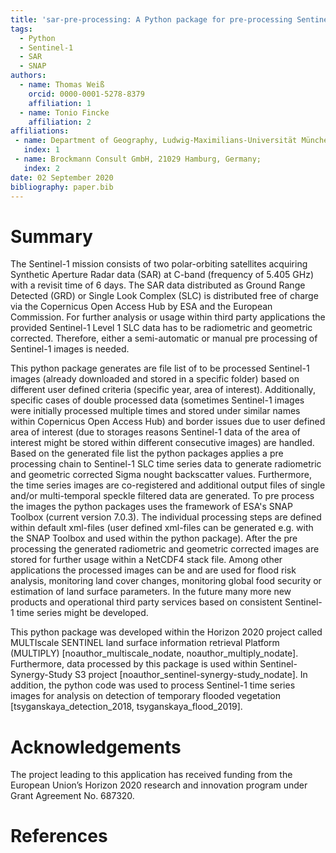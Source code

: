 ```yaml
---
title: 'sar-pre-processing: A Python package for pre-processing Sentinel-1 SLC data with ESAs SNAP Toolbox'
tags:
  - Python
  - Sentinel-1
  - SAR
  - SNAP
authors:
  - name: Thomas Weiß
    orcid: 0000-0001-5278-8379
    affiliation: 1
  - name: Tonio Fincke
    affiliation: 2
affiliations:
 - name: Department of Geography, Ludwig-Maximilians-Universität München, 80333 Munich, Germany
   index: 1
 - name: Brockmann Consult GmbH, 21029 Hamburg, Germany;
   index: 2
date: 02 September 2020
bibliography: paper.bib
---
```


# Summary

The Sentinel-1 mission consists of two polar-orbiting satellites acquiring Synthetic Aperture Radar data (SAR) at C-band (frequency of 5.405 GHz) with a revisit time of 6 days. The SAR data distributed as Ground Range Detected (GRD) or Single Look Complex (SLC) is distributed free of charge via the Copernicus Open Access Hub by ESA and the European Commission. For further analysis or usage within third party applications the provided Sentinel-1 Level 1 SLC data has to be radiometric and geometric corrected. Therefore, either a semi-automatic or manual pre processing of Sentinel-1 images is needed.

This python package generates are file list of to be processed Sentinel-1 images (already downloaded and stored in a specific folder) based on different user defined criteria (specific year, area of interest). Additionally, specific cases of double processed data (sometimes Sentinel-1 images were initially processed multiple times and stored under similar names within Copernicus Open Access Hub) and border issues due to user defined area of interest (due to storages reasons Sentinel-1 data of the area of interest might be stored within different consecutive images) are handled.
Based on the generated file list the python packages applies a pre processing chain to Sentinel-1 SLC time series data to generate radiometric and geometric corrected Sigma nought backscatter values. Furthermore, the time series images are co-registered and additional output files of single and/or multi-temporal speckle filtered data are generated. To pre process the images the python packages uses the framework of ESA's SNAP Toolbox (current version 7.0.3). The individual processing steps are defined within default xml-files (user defined xml-files can be generated e.g. with the SNAP Toolbox and used within the python package). After the pre processing the generated radiometric and geometric corrected images are stored for further usage within a NetCDF4 stack file.
Among other applications the processed images can be and are used for flood risk analysis, monitoring land cover changes, monitoring global food security or estimation of land surface parameters. In the future many more new products and operational third party services based on consistent Sentinel-1 time series might be developed.

This python package was developed within the Horizon 2020 project called MULTIscale SENTINEL land surface information retrieval Platform (MULTIPLY) [noauthor_multiscale_nodate, noauthor_multiply_nodate]. Furthermore, data processed by this package is used within Sentinel-Synergy-Study S3 project [noauthor_sentinel-synergy-study_nodate]. In addition, the python code was used to process Sentinel-1 time series images for analysis on detection of temporary flooded vegetation [tsyganskaya_detection_2018, tsyganskaya_flood_2019].

# Acknowledgements

The project leading to this application has received funding from the European Union’s Horizon 2020 research and innovation program under Grant Agreement No. 687320.

# References
